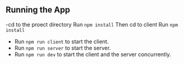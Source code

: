 ## Running the App
-cd to the proect directory
  Run `npm install`
  Then cd to client
  Run `npm install`

- Run `npm run client` to start the client.
- Run `npm run server` to start the server.
- Run `npm run dev` to start the client and the server concurrently.
